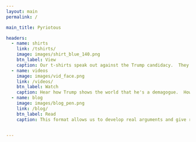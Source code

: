 ```yaml
---
layout: main
permalink: /

main_title: Pyriotous

headers:
  - name: shirts
    link: /tshirts/
    image: images/shirt_blue_140.png
    btn_label: View
    caption: Our t-shirts speak out against the Trump candidacy.  They are fun, conversational, and slightly controversial.  Wearing them says not only that you don't support Trump's candidacy, but WHY!
  - name: videos
    image: images/vid_face.png
    link: /videos/
    btn_label: Watch
    caption: Hear how Trump shows the world that he's a demagogue.  How can anybody support this guy?
  - name: blog
    image: images/blog_pen.png
    link: /blog/
    btn_label: Read
    caption: This format allows us to develop real arguments and give reasoned explanations.  There's too little of that in the world now, so we try to avoid the name calling and let the truth prove its own power.
  

---
```



